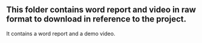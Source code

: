 ## This folder contains word report and video in raw format to download in reference to the project.
It contains a word report and a demo video.
